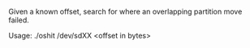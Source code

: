 Given a known offset, search for where an overlapping partition move failed.

Usage: ./oshit /dev/sdXX \<offset in bytes>
